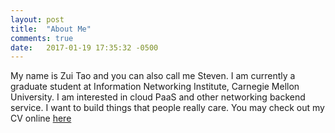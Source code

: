 ```yaml
---
layout: post
title:  "About Me"
comments: true
date:   2017-01-19 17:35:32 -0500
---
```

My name is Zui Tao and you can also call me Steven. I am currently a graduate student at Information Networking Institute, Carnegie Mellon University. I am interested in cloud PaaS and other networking backend service. I want to build things that people really care. You may check out my CV online [here](https://inteltao.github.io/online-cv/)
